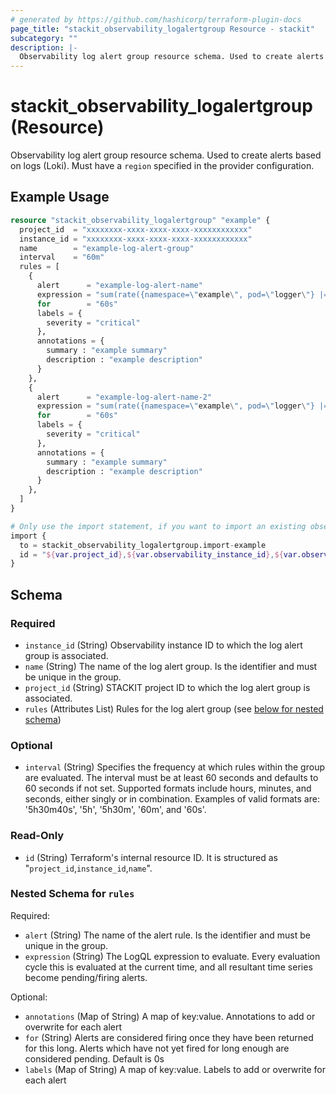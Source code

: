 ```yaml
---
# generated by https://github.com/hashicorp/terraform-plugin-docs
page_title: "stackit_observability_logalertgroup Resource - stackit"
subcategory: ""
description: |-
  Observability log alert group resource schema. Used to create alerts based on logs (Loki). Must have a region specified in the provider configuration.
---
```


# stackit_observability_logalertgroup (Resource)

Observability log alert group resource schema. Used to create alerts based on logs (Loki). Must have a `region` specified in the provider configuration.

## Example Usage

```terraform
resource "stackit_observability_logalertgroup" "example" {
  project_id  = "xxxxxxxx-xxxx-xxxx-xxxx-xxxxxxxxxxxx"
  instance_id = "xxxxxxxx-xxxx-xxxx-xxxx-xxxxxxxxxxxx"
  name        = "example-log-alert-group"
  interval    = "60m"
  rules = [
    {
      alert      = "example-log-alert-name"
      expression = "sum(rate({namespace=\"example\", pod=\"logger\"} |= \"Simulated error message\" [1m])) > 0"
      for        = "60s"
      labels = {
        severity = "critical"
      },
      annotations = {
        summary : "example summary"
        description : "example description"
      }
    },
    {
      alert      = "example-log-alert-name-2"
      expression = "sum(rate({namespace=\"example\", pod=\"logger\"} |= \"Another error message\" [1m])) > 0"
      for        = "60s"
      labels = {
        severity = "critical"
      },
      annotations = {
        summary : "example summary"
        description : "example description"
      }
    },
  ]
}

# Only use the import statement, if you want to import an existing observability logalertgroup
import {
  to = stackit_observability_logalertgroup.import-example
  id = "${var.project_id},${var.observability_instance_id},${var.observability_logalertgroup_name}"
}
```

<!-- schema generated by tfplugindocs -->
## Schema

### Required

- `instance_id` (String) Observability instance ID to which the log alert group is associated.
- `name` (String) The name of the log alert group. Is the identifier and must be unique in the group.
- `project_id` (String) STACKIT project ID to which the log alert group is associated.
- `rules` (Attributes List) Rules for the log alert group (see [below for nested schema](#nestedatt--rules))

### Optional

- `interval` (String) Specifies the frequency at which rules within the group are evaluated. The interval must be at least 60 seconds and defaults to 60 seconds if not set. Supported formats include hours, minutes, and seconds, either singly or in combination. Examples of valid formats are: '5h30m40s', '5h', '5h30m', '60m', and '60s'.

### Read-Only

- `id` (String) Terraform's internal resource ID. It is structured as "`project_id`,`instance_id`,`name`".

<a id="nestedatt--rules"></a>
### Nested Schema for `rules`

Required:

- `alert` (String) The name of the alert rule. Is the identifier and must be unique in the group.
- `expression` (String) The LogQL expression to evaluate. Every evaluation cycle this is evaluated at the current time, and all resultant time series become pending/firing alerts.

Optional:

- `annotations` (Map of String) A map of key:value. Annotations to add or overwrite for each alert
- `for` (String) Alerts are considered firing once they have been returned for this long. Alerts which have not yet fired for long enough are considered pending. Default is 0s
- `labels` (Map of String) A map of key:value. Labels to add or overwrite for each alert
